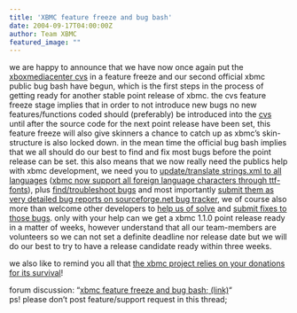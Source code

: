 ```yaml
---
title: 'XBMC feature freeze and bug bash'
date: 2004-09-17T04:00:00Z
author: Team XBMC
featured_image: ""
---
```

we are happy to announce that we have now once again put the [xboxmediacenter cvs](https://sourceforge.net/cvs/?group_id=87054) in a feature freeze and our second official xbmc public bug bash have begun, which is the first steps in the process of getting ready for another stable point release of xbmc. the cvs feature freeze stage implies that in order to not introduce new bugs no new features/functions coded should (preferably) be introduced into the [cvs](https://sourceforge.net/cvs/?group_id=87054) until after the source code for the next point release have been set, this feature freeze will also give skinners a chance to catch up as xbmc’s skin-structure is also locked down. in the mean time the official bug bash implies that we all should do our best to find and fix most bugs before the point release can be set. this also means that we now really need the publics help with xbmc development, we need you to [update/translate strings.xml to all languages](http://www.xboxmediacenter.com/info_faq.htm#translations) ([xbmc now support all foreign language characters through ttf-fonts](http://www.xboxmediaplayer.de/cgi-bin/forums/ikonboard.pl?act=st;f=1;t=6362)), plus [find/troubleshoot bugs](http://www.xboxmediacenter.com/info_faq.htm#27) and most importantly [submit them as very detailed bug reports on sourceforge.net bug tracker](http://www.xboxmediacenter.com/info_faq.htm#28), we of course also more than welcome other developers to [help us of solve](http://cvs.sourceforge.net/viewcvs.py/xbmc/xbmc/bugs.txt?sortby=date) and [submit fixes to those bugs](http://www.xboxmediacenter.com/info_faq.htm#28). only with your help can we get a xbmc 1.1.0 point release ready in a matter of weeks, however understand that all our team-members are volunteers so we can not set a definite deadline nor release date but we will do our best to try to have a release candidate ready within three weeks. 

 we also like to remind you all that [the xbmc project relies on your donations for its survival](http://www.xboxmediacenter.com/info_contrib.htm)!

 forum discussion: “[xbmc feature freeze and bug bash; (link)](http://www.xboxmediaplayer.de/cgi-bin/forums/ikonboard.pl?act=st;f=1;t=6523)“  
 ps! please don’t post feature/support request in this thread;

 